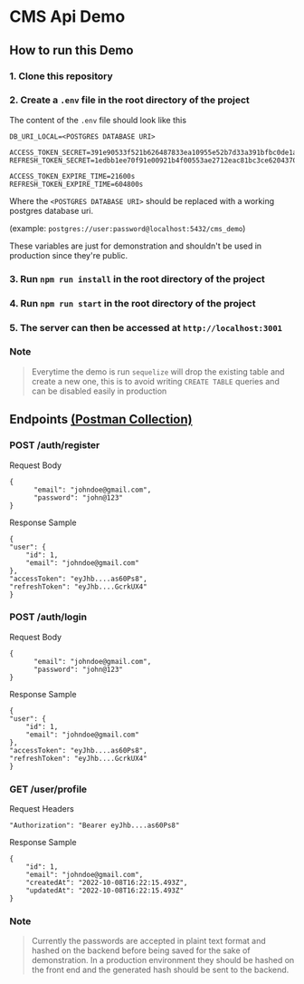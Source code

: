 # CMS Api Demo

## How to run this Demo
### 1. Clone this repository

### 2. Create a `.env` file in the root directory of the project
The content of the `.env` file should look like this
    
    DB_URI_LOCAL=<POSTGRES DATABASE URI>

    ACCESS_TOKEN_SECRET=391e90533f521b626487833ea10955e52b7d33a391bfbc0de1a31b600ca7aa27
    REFRESH_TOKEN_SECRET=1edbb1ee70f91e00921b4f00553ae2712eac81bc3ce62043700c9dbd36711ce7

    ACCESS_TOKEN_EXPIRE_TIME=21600s
    REFRESH_TOKEN_EXPIRE_TIME=604800s
    
Where the `<POSTGRES DATABASE URI>` should be replaced with a working postgres database uri. 

(example: `postgres://user:password@localhost:5432/cms_demo`)

These variables are just for demonstration and shouldn't be used in production since they're public.

### 3. Run `npm run install` in the root directory of the project

### 4. Run `npm run start` in the root directory of the project

### 5. The server can then be accessed at `http://localhost:3001`

### Note
> Everytime the demo is run `sequelize` will drop the existing table and create a new one, this is to avoid writing `CREATE TABLE` queries and can be disabled easily in production


## Endpoints [(Postman Collection)](https://github.com/viconx98/cms_api_demo/blob/master/CMS_demo_postman_collection.json)
### POST /auth/register
Request Body

    {
          "email": "johndoe@gmail.com",
          "password": "john@123"
    }
    
Response Sample 

    {
    "user": {
        "id": 1,
        "email": "johndoe@gmail.com"
    },
    "accessToken": "eyJhb....as60Ps8",
    "refreshToken": "eyJhb....GcrkUX4"
    }
    
### POST /auth/login
Request Body

    {
          "email": "johndoe@gmail.com",
          "password": "john@123"
    }
    
Response Sample 

    {
    "user": {
        "id": 1,
        "email": "johndoe@gmail.com"
    },
    "accessToken": "eyJhb....as60Ps8",
    "refreshToken": "eyJhb....GcrkUX4"
    }
 
### GET /user/profile
Request Headers

    "Authorization": "Bearer eyJhb....as60Ps8"
    
Response Sample 

    {
        "id": 1,
        "email": "johndoe@gmail.com",
        "createdAt": "2022-10-08T16:22:15.493Z",
        "updatedAt": "2022-10-08T16:22:15.493Z"
    }

### Note
> Currently the passwords are accepted in plaint text format and hashed on the backend before being saved for the sake of demonstration. In a production environment they should be hashed on the front end and the generated hash should be sent to the backend.
